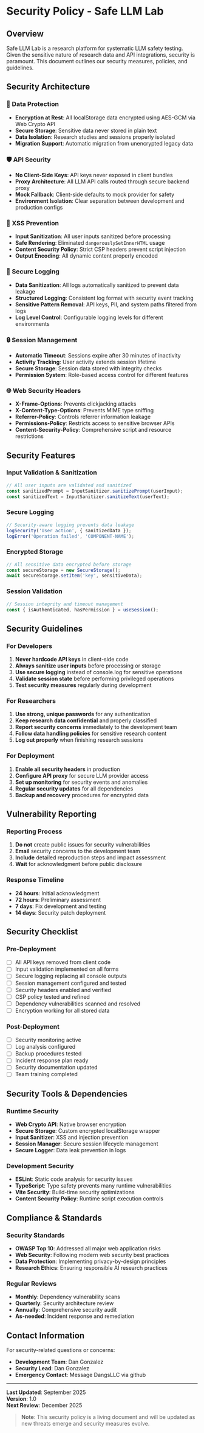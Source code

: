 # Security Policy - Safe LLM Lab

## Overview

Safe LLM Lab is a research platform for systematic LLM safety testing. Given the sensitive nature of research data and API integrations, security is paramount. This document outlines our security measures, policies, and guidelines.

## Security Architecture

### 🔐 Data Protection
- **Encryption at Rest**: All localStorage data encrypted using AES-GCM via Web Crypto API
- **Secure Storage**: Sensitive data never stored in plain text
- **Data Isolation**: Research studies and sessions properly isolated
- **Migration Support**: Automatic migration from unencrypted legacy data

### 🛡️ API Security
- **No Client-Side Keys**: API keys never exposed in client bundles
- **Proxy Architecture**: All LLM API calls routed through secure backend proxy
- **Mock Fallback**: Client-side defaults to mock provider for safety
- **Environment Isolation**: Clear separation between development and production configs

### 🚫 XSS Prevention
- **Input Sanitization**: All user inputs sanitized before processing
- **Safe Rendering**: Eliminated `dangerouslySetInnerHTML` usage
- **Content Security Policy**: Strict CSP headers prevent script injection
- **Output Encoding**: All dynamic content properly encoded

### 📝 Secure Logging
- **Data Sanitization**: All logs automatically sanitized to prevent data leakage
- **Structured Logging**: Consistent log format with security event tracking
- **Sensitive Pattern Removal**: API keys, PII, and system paths filtered from logs
- **Log Level Control**: Configurable logging levels for different environments

### 🔒 Session Management
- **Automatic Timeout**: Sessions expire after 30 minutes of inactivity
- **Activity Tracking**: User activity extends session lifetime
- **Secure Storage**: Session data stored with integrity checks
- **Permission System**: Role-based access control for different features

### 🌐 Web Security Headers
- **X-Frame-Options**: Prevents clickjacking attacks
- **X-Content-Type-Options**: Prevents MIME type sniffing
- **Referrer-Policy**: Controls referrer information leakage
- **Permissions-Policy**: Restricts access to sensitive browser APIs
- **Content-Security-Policy**: Comprehensive script and resource restrictions

## Security Features

### Input Validation & Sanitization
```typescript
// All user inputs are validated and sanitized
const sanitizedPrompt = InputSanitizer.sanitizePrompt(userInput);
const sanitizedText = InputSanitizer.sanitizeText(userText);
```

### Secure Logging
```typescript
// Security-aware logging prevents data leakage
logSecurity('User action', { sanitizedData });
logError('Operation failed', 'COMPONENT-NAME');
```

### Encrypted Storage
```typescript
// All sensitive data encrypted before storage
const secureStorage = new SecureStorage();
await secureStorage.setItem('key', sensitiveData);
```

### Session Validation
```typescript
// Session integrity and timeout management
const { isAuthenticated, hasPermission } = useSession();
```

## Security Guidelines

### For Developers

1. **Never hardcode API keys** in client-side code
2. **Always sanitize user inputs** before processing or storage
3. **Use secure logging** instead of console.log for sensitive operations
4. **Validate session state** before performing privileged operations
5. **Test security measures** regularly during development

### For Researchers

1. **Use strong, unique passwords** for any authentication
2. **Keep research data confidential** and properly classified
3. **Report security concerns** immediately to the development team
4. **Follow data handling policies** for sensitive research content
5. **Log out properly** when finishing research sessions

### For Deployment

1. **Enable all security headers** in production
2. **Configure API proxy** for secure LLM provider access
3. **Set up monitoring** for security events and anomalies
4. **Regular security updates** for all dependencies
5. **Backup and recovery** procedures for encrypted data

## Vulnerability Reporting

### Reporting Process
1. **Do not** create public issues for security vulnerabilities
2. **Email** security concerns to the development team
3. **Include** detailed reproduction steps and impact assessment
4. **Wait** for acknowledgment before public disclosure

### Response Timeline
- **24 hours**: Initial acknowledgment
- **72 hours**: Preliminary assessment
- **7 days**: Fix development and testing
- **14 days**: Security patch deployment

## Security Checklist

### Pre-Deployment
- [ ] All API keys removed from client code
- [ ] Input validation implemented on all forms
- [ ] Secure logging replacing all console outputs
- [ ] Session management configured and tested
- [ ] Security headers enabled and verified
- [ ] CSP policy tested and refined
- [ ] Dependency vulnerabilities scanned and resolved
- [ ] Encryption working for all stored data

### Post-Deployment
- [ ] Security monitoring active
- [ ] Log analysis configured
- [ ] Backup procedures tested
- [ ] Incident response plan ready
- [ ] Security documentation updated
- [ ] Team training completed

## Security Tools & Dependencies

### Runtime Security
- **Web Crypto API**: Native browser encryption
- **Secure Storage**: Custom encrypted localStorage wrapper
- **Input Sanitizer**: XSS and injection prevention
- **Session Manager**: Secure session lifecycle management
- **Secure Logger**: Data leak prevention in logs

### Development Security
- **ESLint**: Static code analysis for security issues
- **TypeScript**: Type safety prevents many runtime vulnerabilities
- **Vite Security**: Build-time security optimizations
- **Content Security Policy**: Runtime script execution controls

## Compliance & Standards

### Security Standards
- **OWASP Top 10**: Addressed all major web application risks
- **Web Security**: Following modern web security best practices
- **Data Protection**: Implementing privacy-by-design principles
- **Research Ethics**: Ensuring responsible AI research practices

### Regular Reviews
- **Monthly**: Dependency vulnerability scans
- **Quarterly**: Security architecture review
- **Annually**: Comprehensive security audit
- **As-needed**: Incident response and remediation

## Contact Information

For security-related questions or concerns:
- **Development Team**: Dan Gonzalez
- **Security Lead**: Dan Gonzalez
- **Emergency Contact**: Message DangsLLC via github

---

**Last Updated**: September 2025  
**Version**: 1.0  
**Next Review**: December 2025

> **Note**: This security policy is a living document and will be updated as new threats emerge and security measures evolve.
